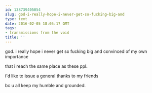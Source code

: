 ```yaml
---
id: 138739405054
slug: god-i-really-hope-i-never-get-so-fucking-big-and
type: text
date: 2016-02-05 18:05:17 GMT
tags:
- transmissions from the void
title: ''
---
```


god. i really hope i never get so fucking big and convinced of my own importance

that i reach the same place as these ppl.

i'd like to issue a general thanks to my friends

bc u all keep my humble and grounded.